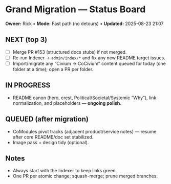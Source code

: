 # Grand Migration — Status Board

**Owner:** Rick • **Mode:** Fast path (no detours) • **Updated:** 2025-08-23 21:07

## NEXT (top 3)
- [ ] Merge PR #153 (structured docs stubs) if not merged.
- [ ] Re-run Indexer → `admin/index/*` and fix any new README target issues.
- [ ] Import/migrate any “Civium → CoCivium” content queued for today (one folder at a time); open a PR per folder.

## IN PROGRESS
- README canon (hero, crest, Political/Societal/Systemic “Why”), link normalization, and placeholders — **ongoing polish**.

## QUEUED (after migration)
- CoModules pivot tracks (adjacent product/service notes) — resume after core README/doc set stabilized.
- Image pass + design tidy (optional).

## Notes
- Always start with the Indexer to keep links green.
- One PR per atomic change; squash-merge; prune merged branches.


